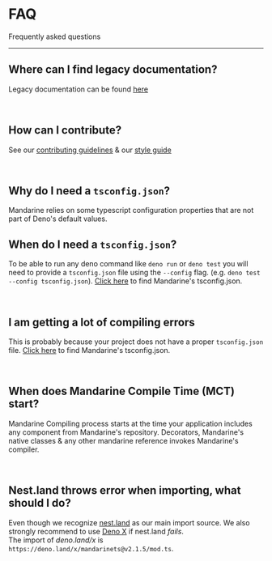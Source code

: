 # FAQ
Frequently asked questions

------

## Where can I find legacy documentation?
Legacy documentation can be found [here](https://mandarineframework.gitbook.io/mandarine-ts/)

&nbsp;

## How can I contribute?
See our [contributing guidelines](https://github.com/mandarineorg/mandarinets/blob/master/docs/contributing.md) & our [style guide](https://github.com/mandarineorg/mandarinets/blob/master/docs/style_guide.md)

&nbsp;

## Why do I need a `tsconfig.json`?
Mandarine relies on some typescript configuration properties that are not part of Deno's default values.

## When do I need a `tsconfig.json`?
To be able to run any deno command like `deno run` or `deno test` you will need
to provide a `tsconfig.json` file using the `--config` flag. (e.g. `deno test
--config tsconfig.json`). [Click here](https://www.mandarinets.org/docs/master/mandarine/main-configuration#typescript-configuration) to find Mandarine's tsconfig.json.

&nbsp;

## I am getting a lot of compiling errors
This is probably because your project does not have a proper `tsconfig.json` file. [Click here](https://www.mandarinets.org/docs/master/mandarine/main-configuration#typescript-configuration) to find Mandarine's tsconfig.json.

&nbsp;

## When does Mandarine Compile Time (MCT) start?
Mandarine Compiling process starts at the time your application includes any component from Mandarine's repository. Decorators, Mandarine's native classes & any other mandarine reference invokes Mandarine's compiler.

&nbsp;

## Nest.land throws error when importing, what should I do?
Even though we recognize [nest.land](https://nest.land) as our main import source. We also strongly recommend to use [Deno X](https://deno.land/x) if nest.land _fails_. <br> The import of _deno.land/x_ is `https://deno.land/x/mandarinets@v2.1.5/mod.ts`.
